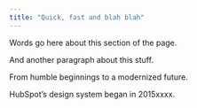 ```yaml
---
title: "Quick, fast and blah blah"
---
```


Words go here about this section of the page.

And another paragraph about this stuff.

From humble beginnings to a modernized future.

HubSpot’s design system began in 2015xxxx.